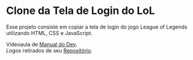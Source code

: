 # Clone da Tela de Login do LoL

Esse projeto consiste em copiar a tela de login do jogo League of Legends utilizando HTML, CSS e JavaScript.

Videoaula de [Manual do Dev](https://www.youtube.com/watch?v=tyVvNj-UvxM).  
Logos retirados de seu [Repositório](https://github.com/manualdodev/league-of-legends-login-screen).